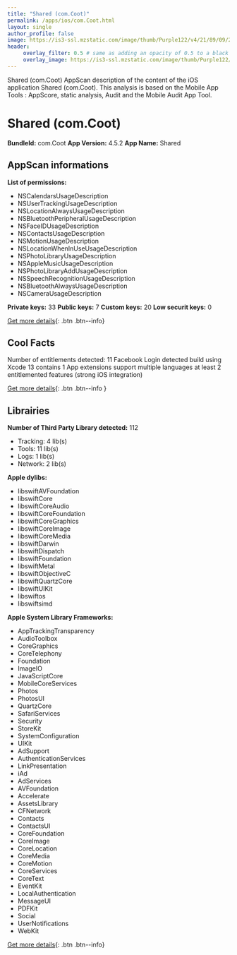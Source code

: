 ```yaml
---
title: "Shared (com.Coot)"
permalink: /apps/ios/com.Coot.html
layout: single
author_profile: false
image: https://is3-ssl.mzstatic.com/image/thumb/Purple122/v4/21/89/09/2189090f-eeaa-1e1f-4766-fe98d69f623a/AppIcon-0-0-1x_U007emarketing-0-0-0-10-0-0-sRGB-0-0-0-GLES2_U002c0-512MB-85-220-0-0.png/512x512bb.jpg
header: 
     overlay_filter: 0.5 # same as adding an opacity of 0.5 to a black background
     overlay_image: https://is3-ssl.mzstatic.com/image/thumb/Purple122/v4/21/89/09/2189090f-eeaa-1e1f-4766-fe98d69f623a/AppIcon-0-0-1x_U007emarketing-0-0-0-10-0-0-sRGB-0-0-0-GLES2_U002c0-512MB-85-220-0-0.png/512x512bb.jpg
---
```

Shared (com.Coot) AppScan description of the content of the iOS application Shared (com.Coot). This analysis is based on the Mobile App Tools : AppScore, static analysis, Audit and the Mobile Audit App Tool.

# Shared (com.Coot)

**BundleId:** com.Coot
**App Version:** 4.5.2
**App Name:** Shared


## AppScan informations 

**List of permissions:** 
- NSCalendarsUsageDescription
- NSUserTrackingUsageDescription
- NSLocationAlwaysUsageDescription
- NSBluetoothPeripheralUsageDescription
- NSFaceIDUsageDescription
- NSContactsUsageDescription
- NSMotionUsageDescription
- NSLocationWhenInUseUsageDescription
- NSPhotoLibraryUsageDescription
- NSAppleMusicUsageDescription
- NSPhotoLibraryAddUsageDescription
- NSSpeechRecognitionUsageDescription
- NSBluetoothAlwaysUsageDescription
- NSCameraUsageDescription
  
  
**Private keys:** 33
**Public keys:** 7
**Custom keys:** 20
**Low securit keys:** 0
  
[Get more details](/pricing.html){: .btn .btn--info}

## Cool Facts

Number of entitlements detected: 11
Facebook Login detected
build using Xcode 13
contains 1 App extensions
support multiple languages
at least 2 entitlemented features (strong iOS integration)
  
[Get more details](/pricing.html){: .btn .btn--info }

## Librairies 
**Number of Third Party Library detected:** 112
- Tracking: 4 lib(s)
- Tools: 11 lib(s)
- Logs: 1 lib(s)
- Network: 2 lib(s)


**Apple dylibs:**
- libswiftAVFoundation
- libswiftCore
- libswiftCoreAudio
- libswiftCoreFoundation
- libswiftCoreGraphics
- libswiftCoreImage
- libswiftCoreMedia
- libswiftDarwin
- libswiftDispatch
- libswiftFoundation
- libswiftMetal
- libswiftObjectiveC
- libswiftQuartzCore
- libswiftUIKit
- libswiftos
- libswiftsimd


**Apple System Library Frameworks:**
- AppTrackingTransparency
- AudioToolbox
- CoreGraphics
- CoreTelephony
- Foundation
- ImageIO
- JavaScriptCore
- MobileCoreServices
- Photos
- PhotosUI
- QuartzCore
- SafariServices
- Security
- StoreKit
- SystemConfiguration
- UIKit
- AdSupport
- AuthenticationServices
- LinkPresentation
- iAd
- AdServices
- AVFoundation
- Accelerate
- AssetsLibrary
- CFNetwork
- Contacts
- ContactsUI
- CoreFoundation
- CoreImage
- CoreLocation
- CoreMedia
- CoreMotion
- CoreServices
- CoreText
- EventKit
- LocalAuthentication
- MessageUI
- PDFKit
- Social
- UserNotifications
- WebKit


  
[Get more details](/pricing.html){: .btn .btn--info}

